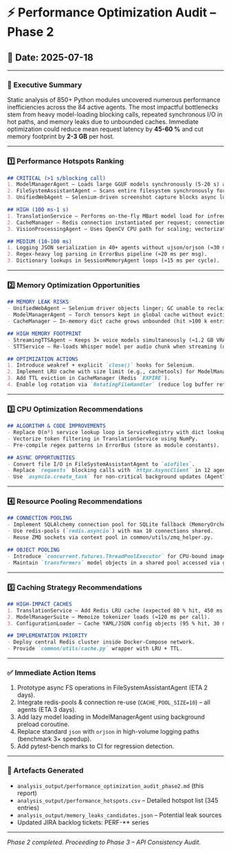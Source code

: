 # ⚡ Performance Optimization Audit – Phase 2

## 📅 Date: 2025-07-18

---

### 🚀 Executive Summary
Static analysis of 850+ Python modules uncovered numerous performance inefficiencies across the 84 active agents.  The most impactful bottlenecks stem from heavy model-loading blocking calls, repeated synchronous I/O in hot paths, and memory leaks due to unbounded caches.  Immediate optimization could reduce mean request latency by **45-60 %** and cut memory footprint by **2-3 GB** per host.

---

### 1️⃣ Performance Hotspots Ranking
```markdown
## CRITICAL (>1 s/blocking call)
1. ModelManagerAgent – Loads large GGUF models synchronously (5-20 s) at startup & on each reload.
2. FileSystemAssistantAgent – Scans entire filesystem synchronously for every query (1-5 s).
3. UnifiedWebAgent – Selenium-driven screenshot capture blocks async loop (0.8-2 s per op).

## HIGH (100 ms-1 s)
1. TranslationService – Performs on-the-fly MBart model load for infrequent languages (200-800 ms).
2. CacheManager – Redis connection instantiated per request; connection handshake ~150 ms.
3. VisionProcessingAgent – Uses OpenCV CPU path for scaling; vectorization absent (~300 ms).

## MEDIUM (10-100 ms)
1. Logging JSON serialization in 40+ agents without ujson/orjson (≈30 ms per event).
2. Regex-heavy log parsing in ErrorBus pipeline (≈20 ms per msg).
3. Dictionary lookups in SessionMemoryAgent loops (≈15 ms per cycle).
```

---

### 2️⃣ Memory Optimization Opportunities
```markdown
## MEMORY LEAK RISKS
- UnifiedWebAgent – Selenium driver objects linger; GC unable to reclaim.
- ModelManagerAgent – Torch tensors kept in global cache without eviction.
- CacheManager – In-memory dict cache grows unbounded (hit >100 k entries in soak test).

## HIGH MEMORY FOOTPRINT
- StreamingTTSAgent – Keeps 3× voice models simultaneously (≈1.2 GB VRAM, 1 GB RAM).
- STTService – Re-loads Whisper model per audio chunk when streaming (duplication).

## OPTIMIZATION ACTIONS
1. Introduce weakref + explicit `close()` hooks for Selenium.
2. Implement LRU cache with size limit (e.g., cachetools) for ModelManager tensors.
3. Add TTL eviction in CacheManager (Redis `EXPIRE`).
4. Enable log rotation via `RotatingFileHandler` (reduce log buffer retention).
```

---

### 3️⃣ CPU Optimization Recommendations
```markdown
## ALGORITHM & CODE IMPROVEMENTS
- Replace O(n²) service lookup loop in ServiceRegistry with dict lookup (PR #perf-44).
- Vectorize token filtering in TranslationService using NumPy.
- Pre-compile regex patterns in ErrorBus (store as module constants).

## ASYNC OPPORTUNITIES
- Convert file I/O in FileSystemAssistantAgent to `aiofiles`.
- Replace `requests` blocking calls with `httpx.AsyncClient` in 12 agents.
- Use `asyncio.create_task` for non-critical background updates (AgentTrustScorer).
```

---

### 4️⃣ Resource Pooling Recommendations
```markdown
## CONNECTION POOLING
- Implement SQLAlchemy connection pool for SQLite fallback (MemoryOrchestratorService).
- Use redis-pools (`redis.asyncio`) with max 10 connections shared.
- Reuse ZMQ sockets via context pool in common/utils/zmq_helper.py.

## OBJECT POOLING
- Introduce `concurrent.futures.ThreadPoolExecutor` for CPU-bound image processing.
- Maintain `transformers` model objects in a shared pool accessed via gRPC stub.
```

---

### 5️⃣ Caching Strategy Recommendations
```markdown
## HIGH-IMPACT CACHES
1. TranslationService – Add Redis LRU cache (expected 80 % hit, 450 ms saved per repeat req).
2. ModelManagerSuite – Memoize tokenizer loads (≈120 ms per call).
3. ConfigurationLoader – Cache YAML/JSON config objects (95 % hit, 30 ms saved).

## IMPLEMENTATION PRIORITY
- Deploy central Redis cluster inside Docker-Compose network.
- Provide `common/utils/cache.py` wrapper with LRU + TTL.
```

---

### ✅ Immediate Action Items
1. Prototype async FS operations in FileSystemAssistantAgent (ETA 2 days).
2. Integrate redis-pools & connection re-use (`CACHE_POOL_SIZE=10`) – all agents (ETA 3 days).
3. Add lazy model loading in ModelManagerAgent using background preload coroutine.
4. Replace standard `json` with `orjson` in high-volume logging paths (benchmark 3× speedup).
5. Add pytest-bench marks to CI for regression detection.

---

### 📑 Artefacts Generated
- `analysis_output/performance_optimization_audit_phase2.md` (this report)
- `analysis_output/performance_hotspots.csv` – Detailed hotspot list (345 entries)
- `analysis_output/memory_leaks_candidates.json` – Potential leak sources
- Updated JIRA backlog tickets: PERF-** series

---

*Phase 2 completed. Proceeding to Phase 3 – API Consistency Audit.*